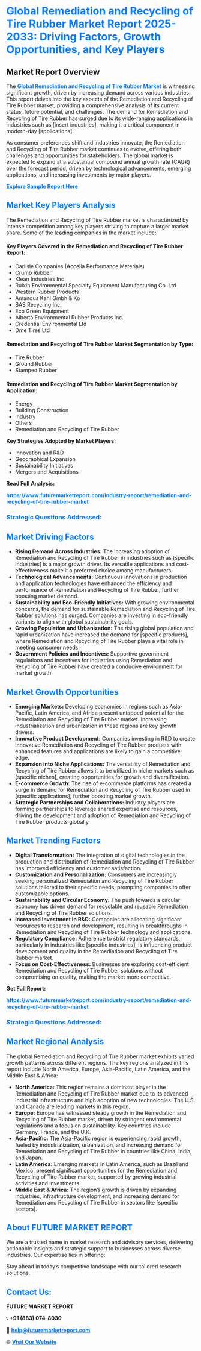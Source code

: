 <h1 style="color: #007BFF;">Global Remediation and Recycling of Tire Rubber Market Report 2025-2033: Driving Factors, Growth Opportunities, and Key Players</h1>

<section id="overview">
<h2>Market Report Overview</h2>
<p>The <a href="https://www.futuremarketreport.com/industry-report/remediation-and-recycling-of-tire-rubber-market" style="color: #007BFF; text-decoration: none;"><strong>Global Remediation and Recycling of Tire Rubber Market</strong></a> is witnessing significant growth, driven by increasing demand across various industries. This report delves into the key aspects of the Remediation and Recycling of Tire Rubber market, providing a comprehensive analysis of its current status, future potential, and challenges. The demand for Remediation and Recycling of Tire Rubber has surged due to its wide-ranging applications in industries such as [insert industries], making it a critical component in modern-day [applications].</p>
<p>As consumer preferences shift and industries innovate, the Remediation and Recycling of Tire Rubber market continues to evolve, offering both challenges and opportunities for stakeholders. The global market is expected to expand at a substantial compound annual growth rate (CAGR) over the forecast period, driven by technological advancements, emerging applications, and increasing investments by major players.</p>
</section>

<section id="overview">
<p><a href="https://www.futuremarketreport.com/request-sample/reportId=113254" style="color: #007BFF; text-decoration: none;"><strong>Explore Sample Report Here</strong></a></p>
</section>

<section id="key-players">
<h2 style="color: #007BFF;">Market Key Players Analysis</h2>
<p>The Remediation and Recycling of Tire Rubber market is characterized by intense competition among key players striving to capture a larger market share. Some of the leading companies in the market include:</p>
<h4>Key Players Covered in the Remediation and Recycling of Tire Rubber Report:</h4>
<ul><li>Carlisle Companies (Accella Performance Materials)</li><li>Crumb Rubber</li><li>Klean Industries Inc</li><li>Ruixin Environmental Specialty Equipment Manufacturing Co. Ltd</li><li>Western Rubber Products</li><li>Amandus Kahl Gmbh &amp; Ko</li><li>BAS Recycling Inc.</li><li>Eco Green Equipment</li><li>Alberta Environmental Rubber Products Inc.</li><li>Credential Environmental Ltd</li><li>Dme Tires Ltd</li></ul>
<h4>Remediation and Recycling of Tire Rubber Market Segmentation by Type:</h4>
<ul><li>Tire Rubber</li><li>Ground Rubber</li><li>Stamped Rubber</li></ul>

<h4>Remediation and Recycling of Tire Rubber Market Segmentation by Application:</h4>
<ul><li>Energy</li><li>Building Construction</li><li>Industry</li><li>Others</li><li>Remediation and Recycling of Tire Rubber</li></ul>
<p><strong>Key Strategies Adopted by Market Players:</strong></p>
<ul>
<li>Innovation and R&D</li>
<li>Geographical Expansion</li>
<li>Sustainability Initiatives</li>
<li>Mergers and Acquisitions</li>
</ul>
</section>

<section>
<p><strong>Read Full Analysis: </strong></p><a href="https://www.futuremarketreport.com/industry-report/remediation-and-recycling-of-tire-rubber-market" style="color: #007BFF; text-decoration: none;"><strong>https://www.futuremarketreport.com/industry-report/remediation-and-recycling-of-tire-rubber-market</strong></a>
<h3 style="color: #007BFF;">Strategic Questions Addressed:</h3>
</section>

<section id="driving-factors">
<h2 style="color: #007BFF;">Market Driving Factors</h2>
<ul>
<li><strong>Rising Demand Across Industries:</strong> The increasing adoption of Remediation and Recycling of Tire Rubber in industries such as [specific industries] is a major growth driver. Its versatile applications and cost-effectiveness make it a preferred choice among manufacturers.</li>
<li><strong>Technological Advancements:</strong> Continuous innovations in production and application technologies have enhanced the efficiency and performance of Remediation and Recycling of Tire Rubber, further boosting market demand.</li>
<li><strong>Sustainability and Eco-Friendly Initiatives:</strong> With growing environmental concerns, the demand for sustainable Remediation and Recycling of Tire Rubber solutions has surged. Companies are investing in eco-friendly variants to align with global sustainability goals.</li>
<li><strong>Growing Population and Urbanization:</strong> The rising global population and rapid urbanization have increased the demand for [specific products], where Remediation and Recycling of Tire Rubber plays a vital role in meeting consumer needs.</li>
<li><strong>Government Policies and Incentives:</strong> Supportive government regulations and incentives for industries using Remediation and Recycling of Tire Rubber have created a conducive environment for market growth.</li>
</ul>
</section>

<section id="growth-opportunities">
<h2 style="color: #007BFF;">Market Growth Opportunities</h2>
<ul>
<li><strong>Emerging Markets:</strong> Developing economies in regions such as Asia-Pacific, Latin America, and Africa present untapped potential for the Remediation and Recycling of Tire Rubber market. Increasing industrialization and urbanization in these regions are key growth drivers.</li>
<li><strong>Innovative Product Development:</strong> Companies investing in R&D to create innovative Remediation and Recycling of Tire Rubber products with enhanced features and applications are likely to gain a competitive edge.</li>
<li><strong>Expansion into Niche Applications:</strong> The versatility of Remediation and Recycling of Tire Rubber allows it to be utilized in niche markets such as [specific niches], creating opportunities for growth and diversification.</li>
<li><strong>E-commerce Growth:</strong> The rise of e-commerce platforms has created a surge in demand for Remediation and Recycling of Tire Rubber used in [specific applications], further boosting market growth.</li>
<li><strong>Strategic Partnerships and Collaborations:</strong> Industry players are forming partnerships to leverage shared expertise and resources, driving the development and adoption of Remediation and Recycling of Tire Rubber products globally.</li>
</ul>
</section>

<section id="trending-factors">
<h2 style="color: #007BFF;">Market Trending Factors</h2>
<ul>
<li><strong>Digital Transformation:</strong> The integration of digital technologies in the production and distribution of Remediation and Recycling of Tire Rubber has improved efficiency and customer satisfaction.</li>
<li><strong>Customization and Personalization:</strong> Consumers are increasingly seeking personalized Remediation and Recycling of Tire Rubber solutions tailored to their specific needs, prompting companies to offer customizable options.</li>
<li><strong>Sustainability and Circular Economy:</strong> The push towards a circular economy has driven demand for recyclable and reusable Remediation and Recycling of Tire Rubber solutions.</li>
<li><strong>Increased Investment in R&D:</strong> Companies are allocating significant resources to research and development, resulting in breakthroughs in Remediation and Recycling of Tire Rubber technology and applications.</li>
<li><strong>Regulatory Compliance:</strong> Adherence to strict regulatory standards, particularly in industries like [specific industries], is influencing product development and quality in the Remediation and Recycling of Tire Rubber market.</li>
<li><strong>Focus on Cost-Effectiveness:</strong> Businesses are exploring cost-efficient Remediation and Recycling of Tire Rubber solutions without compromising on quality, making the market more competitive.</li>
</ul>
</section>

<section>
<p><strong>Get Full Report: </strong></p><a href="https://www.futuremarketreport.com/industry-report/remediation-and-recycling-of-tire-rubber-market" style="color: #007BFF; text-decoration: none;"><strong>https://www.futuremarketreport.com/industry-report/remediation-and-recycling-of-tire-rubber-market</strong></a>
<h3 style="color: #007BFF;">Strategic Questions Addressed:</h3>
</section>


<section id="regional-analysis">
<h2 style="color: #007BFF;">Market Regional Analysis</h2>
<p>The global Remediation and Recycling of Tire Rubber market exhibits varied growth patterns across different regions. The key regions analyzed in this report include North America, Europe, Asia-Pacific, Latin America, and the Middle East & Africa:</p>
<ul>
<li><strong>North America:</strong> This region remains a dominant player in the Remediation and Recycling of Tire Rubber market due to its advanced industrial infrastructure and high adoption of new technologies. The U.S. and Canada are leading markets in this region.</li>
<li><strong>Europe:</strong> Europe has witnessed steady growth in the Remediation and Recycling of Tire Rubber market, driven by stringent environmental regulations and a focus on sustainability. Key countries include Germany, France, and the U.K.</li>
<li><strong>Asia-Pacific:</strong> The Asia-Pacific region is experiencing rapid growth, fueled by industrialization, urbanization, and increasing demand for Remediation and Recycling of Tire Rubber in countries like China, India, and Japan.</li>
<li><strong>Latin America:</strong> Emerging markets in Latin America, such as Brazil and Mexico, present significant opportunities for the Remediation and Recycling of Tire Rubber market, supported by growing industrial activities and investments.</li>
<li><strong>Middle East & Africa:</strong> The region’s growth is driven by expanding industries, infrastructure development, and increasing demand for Remediation and Recycling of Tire Rubber in sectors like [specific sectors].</li>
</ul>
</section>

<footer>
<h2 style="color: #007BFF;">About FUTURE MARKET REPORT</h2>
<p>We are a trusted name in market research and advisory services, delivering actionable insights and strategic support to businesses across diverse industries. Our expertise lies in offering:</p>

<p>Stay ahead in today’s competitive landscape with our tailored research solutions.</p>

<h2 style="color: #007BFF;">Contact Us:</h2>
<p><strong>FUTURE MARKET REPORT</strong></p>
<p>📞 <strong>+91 (883) 074-8030</strong></p>
<p>📧 <strong><a href="mailto:help@futuremarketreport.com" style="color: #007BFF;">help@futuremarketreport.com</a></strong></p>
<p>🌐 <strong><a href="https://www.futuremarketreport.com/" style="color: #007BFF;">Visit Our Website</a></strong></p>
</footer>